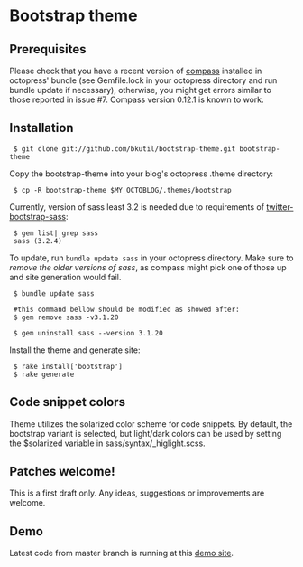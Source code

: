 # Bootstrap theme

## Prerequisites

Please check that you have a recent version of [compass](http://compass-style.org/) installed in octopress' bundle
(see Gemfile.lock in your octopress directory and run bundle update if necessary), otherwise, you might get errors
similar to those reported in issue #7. Compass version 0.12.1 is known to work.

## Installation

     $ git clone git://github.com/bkutil/bootstrap-theme.git bootstrap-theme

Copy the bootstrap-theme into your blog's octopress .theme directory:

     $ cp -R bootstrap-theme $MY_OCTOBLOG/.themes/bootstrap

Currently, version of sass least 3.2 is needed due to requirements of [twitter-bootstrap-sass](https://github.com/jlong/sass-twitter-bootstrap):

     $ gem list| grep sass
     sass (3.2.4)

To update, run ````bundle update sass```` in your octopress directory. Make sure to *remove the older versions of sass*,
as compass might pick one of those up and site generation would fail.

     $ bundle update sass
     
     #this command bellow should be modified as showed after:
     $ gem remove sass -v3.1.20

     $ gem uninstall sass --version 3.1.20
     
Install the theme and generate site:

     $ rake install['bootstrap']
     $ rake generate

## Code snippet colors

Theme utilizes the solarized color scheme for code snippets. By default, the
bootstrap variant is selected, but light/dark colors can be used by setting
the $solarized variable in sass/syntax/\_higlight.scss.

## Patches welcome!

This is a first draft only. Any ideas, suggestions or improvements are welcome.

## Demo

Latest code from master branch is running at this [demo site](http://bootstrap-theme.kutilovi.cz/).
